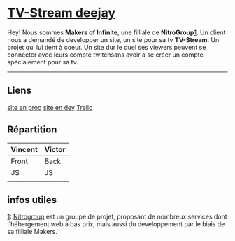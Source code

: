 [TV-Stream deejay](http://deejay.tv-stream.fr/)
===================


Hey! Nous sommes **Makers of Infinite**, une filliale de **NitroGroup**[1]. Un client nous a demandé de developper un site, un site pour sa tv **TV-Stream**. Un projet qui lui tient à coeur. Un site dur le quel ses viewers peuvent se connecter avec leurs compte twitchsans avoir à se créer un compte spécialement pour sa tv.  

----------

Liens
-------------
[site en prod][1]
[site en dev][2]
[Trello][3]


## Répartition

|  Vincent         |      Victor                  | 
 ----------------- | ---------------------------- | 
|  Front		         |   Back                       |
|  JS              |   JS                         |
|                  |                              |





## infos utiles
  [1]: [Nitrogroup](http://nitrogroup.fr/) est un groupe de projet, proposant de nombreux services dont l'hébergement web à bas prix, mais aussi du developpement par le biais de sa filliale Makers.



  [1]: http://deejay.tv-stream.fr/
  [2]: http://dev.tv-stream.fr/ 
  [3]: https://trello.com/b/UV0SUgnk/tv-stream/
